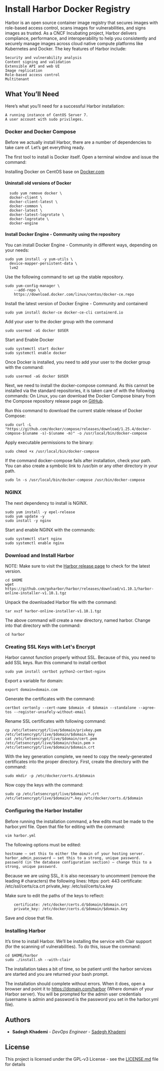 # Install Harbor Docker Registry
Harbor is an open source container image registry that secures images with role-based access control, scans images for vulnerabilities, and signs images as trusted. As a CNCF Incubating project, Harbor delivers compliance, performance, and interoperability to help you consistently and securely manage images across cloud native compute platforms like Kubernetes and Docker. 
The key features of Harbor include:

    Security and vulnerability analysis
    Content signing and validation
    Extensible API and web UI
    Image replication
    Role-based access control
    Multitenant
    
## What You’ll Need

Here’s what you’ll need for a successful Harbor installation:

    A running instance of CentOS Server 7.
    A user account with sudo privileges.
    
### Docker and Docker Compose

Before we actually install Harbor, there are a number of dependencies to take care of. Let’s get everything ready.

The first tool to install is Docker itself. Open a terminal window and issue the command:

Installing Docker on CentOS base on [Docker.com](https://docs.docker.com/install/linux/docker-ce/centos/)

#### Uninstall old versions of Docker
```
  sudo yum remove docker \
  docker-client \
  docker-client-latest \
  docker-common \
  docker-latest \
  docker-latest-logrotate \
  docker-logrotate \
  docker-engine
```
#### Install Docker Engine - Community using the repository

You can install Docker Engine - Community in different ways, depending on your needs:
```
sudo yum install -y yum-utils \
  device-mapper-persistent-data \
  lvm2

```
Use the following command to set up the stable repository.
```
sudo yum-config-manager \
    --add-repo \
    https://download.docker.com/linux/centos/docker-ce.repo
```
Install the latest version of Docker Engine - Community and containerd
```
sudo yum install docker-ce docker-ce-cli containerd.io
```
Add your user to the docker group with the command
```
sudo usermod -aG docker $USER
```
Start and Enable Docker 
```
sudo systemctl start docker
sudo systemctl enable docker
```


Once Docker is installed, you need to add your user to the docker group with the command:

```
sudo usermod -aG docker $USER
```

Next, we need to install the docker-compose command. As this cannot be installed via the standard repositories, it is taken care of with the following commands:
On Linux, you can download the Docker Compose binary from the Compose repository release page on [GitHub](https://github.com/docker/compose/releases).

Run this command to download the current stable release of Docker Compose:
```
sudo curl -L "https://github.com/docker/compose/releases/download/1.25.4/docker-compose-$(uname -s)-$(uname -m)" -o /usr/local/bin/docker-compose
```
Apply executable permissions to the binary:

```
sudo chmod +x /usr/local/bin/docker-compose
```
If the command docker-compose fails after installation, check your path. You can also create a symbolic link to /usr/bin or any other directory in your path.
```
sudo ln -s /usr/local/bin/docker-compose /usr/bin/docker-compose
```
### NGINX

The next dependency to install is NGINX.
```
sudo yum install -y epel-release
sudo yum update -y
sudo install -y nginx 
```
Start and enable NGINX with the commands:
```
sudo systemctl start nginx
sudo systemctl enable nginx
```
### Download and Install Harbor
NOTE: Make sure to visit the [Harbor release page](https://github.com/goharbor/harbor/releases) to check for the latest version.
 
```
cd $HOME 
wget https://github.com/goharbor/harbor/releases/download/v1.10.1/harbor-online-installer-v1.10.1.tgz
```
Unpack the downloaded Harbor file with the command:
```
tar xvzf harbor-online-installer-v1.10.1.tgz
```
The above command will create a new directory, named harbor. Change into that directory with the command:
```
cd harbor
```
### Creating SSL Keys with Let's Encrypt
Harbor cannot function properly without SSL. Because of this, you need to add SSL keys.
Run this command to install certbot
```
sudo yum install certbot python2-certbot-nginx
```
Export a variable for domain:
```
export domain=domain.com
```
Generate the certificates with the command:
```
certbot certonly --cert-name $domain -d $domain --standalone --agree-tos --register-unsafely-without-email
```
Rename SSL certificates with following command:
```
cp /etc/letsencrypt/live/$domain/privkey.pem /etc/letsencrypt/live/$domain/$domain.key
cat /etc/letsencrypt/live/$domain/cert.pem /etc/letsencrypt/live/$domain/chain.pem > /etc/letsencrypt/live/$domain/$domain.crt
```
With the key generation complete, we need to copy the newly-generated certificates into the proper directory. First, create the directory with the command:
```
sudo mkdir -p /etc/docker/certs.d/$domain
```
Now copy the keys with the command:
```
sudo cp /etc/letsencrypt/live/$domain/*.crt /etc/letsencrypt/live/$domain/*.key /etc/docker/certs.d/$domain
```

### Configuring the Harbor Installer
Before running the installation command, a few edits must be made to the harbor.yml file. Open that file for editing with the command:
```
vim harbor.yml
```
The following options must be edited:

    hostname — set this to either the domain of your hosting server.
    harbor_admin_password — set this to a strong, unique password.
    password (in the database configuration section) — change this to a strong, unique password.

Because we are using SSL, it is also necessary to uncomment (remove the leading # characters) the following lines:
    https:
    port: 443
    certificate: /etc/ssl/certs/ca.crt
    private_key: /etc/ssl/certs/ca.key
    
Make sure to edit the paths of the keys to reflect:

```
    certificate: /etc/docker/certs.d/$domain/$domain.crt
    private_key: /etc/docker/certs.d/$domain/$domain.key
```
Save and close that file.

### Installing Harbor
It’s time to install Harbor. We’ll be installing the service with Clair support (for the scanning of vulnerabilities). To do this, issue the command:

```
cd $HOME/harbor
sudo ./install.sh --with-clair
```
The installation takes a bit of time, so be patient until the harbor services are started and you are returned your bash prompt.

The installation should complete without errors. When it does, open a browser and point it to https://domain.com/harbor (Where domain of your Harbor server). You will be prompted for the admin user credentials (username is admin and password is the password you set in the harbor.yml file).

## Authors

* **Sadegh Khademi** - *DevOps Engineer* - [Sadegh Khademi](https://github.com/niiiixd)

## License

This project is licensed under the GPL-v3 License - see the [LICENSE.md](README.md) file for details
